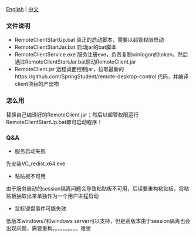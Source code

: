 [English](README.md) | [中文](README_zh.md)

### 文件说明
* RemoteClientStartUp.bat  真正的启动脚本，需要以超管权限启动
* RemoteClientStartJar.bat 启动jar的bat脚本
* RemoteClientService.exe 服务注册exe，负责复制winlogon的token，然后通过RemoteClientStartJar.bat启动RemoteClient.jar
* RemoteClient.jar 远程桌面控制jar，拉取最新的https://github.com/SpringStudent/remote-desktop-control 代码，并编译client项目的产出物
### 怎么用

替换自己编译好的RemoteClient.jar；然后以超管权限运行RemoteClientStartUp.bat即可启动程序！

### Q&A

* 服务启动失败

先安装VC_redist.x64.exe

* 粘贴板不可用

由于服务启动的session隔离问题会导致粘贴板不可用，后续要重构粘贴板，将粘贴板抽取出来单独作为一个用户进程启动

* 鼠标键盘事件可能失效

低版本windows7和windows server可以支持，但是高版本由于session隔离也会出现问题，需要重构。。。。。。。。。。难受